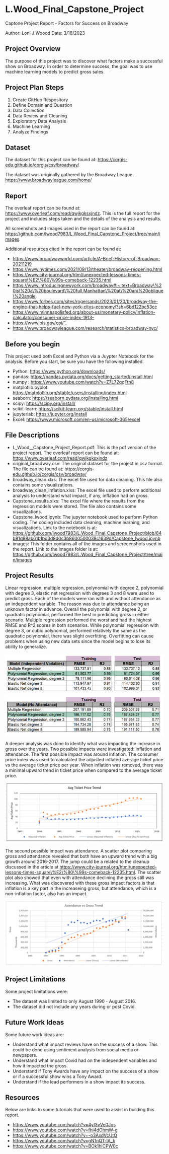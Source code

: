 #  L.Wood_Final_Capstone_Project

Captone Project Report - Factors for Success on Broadway

Author: Loni J Woood
Date:  3/18/2023

## Project Overview

The purpose of this project was to discover what factors make a successful show on Broadway.  In order to determine success, the goal was to use machine learning models to predict gross sales.  

## Project Plan Steps

1.  Create GitHub Respository
2.  Define Domain and Question
3.  Data Collection  
4.  Data Review and Cleaning
5.  Exploratory Data Analysis
6.  Machine Learning
7.  Analyze Findings

## Dataset

The dataset for this project can be found at: https://corgis-edu.github.io/corgis/csv/broadway/


The dataset was originally gathered by the Broadway League.  https://www.broadwayleague.com/home/


## Report

The overleaf report can be found at: https://www.overleaf.com/read/qwjkgksxjndz.  This is the full report for the project and includes steps taken and the details of the analysis and results.

All screenshots and images used in the report can be found at: https://github.com/lwood7983/L.Wood_Final_Capstone_Project/tree/main/images

Additional resources cited in the report can be found at:

- https://www.broadwayworld.com/article/A-Brief-History-of-Broadway-20211219
- https://www.nytimes.com/2021/09/13/theater/broadway-reopening.html
- https://www.city-journal.org/html/unexpected-lessons-times-square\%E2\%80\%99s-comeback-12235.html
- https://www.introducingnewyork.com/broadway#:~:text=Broadway\%20is\%20a\%20boulevard\%20full,Manhattan\%20at\%20an\%20oblique\%20angle.
- https://www.forbes.com/sites/rogersands/2023/01/20/broadway-the-engine-that-helps-fuel-new-york-citys-economy/?sh=6bd122bc53cc
- https://www.minneapolisfed.org/about-us/monetary-policy/inflation-calculator/consumer-price-index-1913-
- https://www.bls.gov/cpi/",
- https://www.broadwayleague.com/research/statistics-broadway-nyc/

## Before you begin
This project used both Excel and Python via a Juypter Notebook for the analysis.  Before you start, be sure you have the following installed.

- Python: https://www.python.org/downloads/
- pandas: https://pandas.pydata.org/docs/getting_started/install.html
- numpy : https://www.youtube.com/watch?v=Z7L72qqFtn8
- matplotlib.pyplot: https://matplotlib.org/stable/users/installing/index.html
- seaborn: https://seaborn.pydata.org/installing.html
- scipy: https://scipy.org/install/
- scikit-learn: https://scikit-learn.org/stable/install.html
- jupyterlab:  https://jupyter.org/install
- Excel:  https://www.microsoft.com/en-us/microsoft-365/excel

## File Descriptions

- L_Wood__Capstone_Project_Report.pdf:  This is the pdf version of the project report.  The overleaf report can be found at: https://www.overleaf.com/read/qwjkgksxjndz
- original_broadway.csv:  The original dataset for the project in csv format.  The file can be found at:  https://corgis-edu.github.io/corgis/csv/broadway/
- broadway_clean.xlxs:  The excel file used for data cleaning.  This file also contains some visualizations.
- broadway_clean_inflation.xlxs:  The excel file used to perform additional analysis to understand what impact, if any, inflation had on gross.
- Capstone_results.xlxs:  The excel file where the results from the regression models were stored.  The file also contains some visualizations.
- Capstone_lwood.ipynb:  The jupyter notebook used to perform Python coding.  The coding included data cleaning, machine learning, and visualizations.  Link to the notebook is at: https://github.com/lwood7983/L.Wood_Final_Capstone_Project/blob/84b81d88ab61b1bd3d8d0c3b8600500038c1639d/Capstone_lwood.ipynb
- images:  This folder contains all of the images and screeenshots used in the report. Link to the images folder is at: https://github.com/lwood7983/L.Wood_Final_Capstone_Project/tree/main/images


## Project Results

Linear regression, multiple regression, polynomial with degree 2, polynomial with degree 3, elastic net regression with degrees 3 and 8 were used to predict gross.  Each of the models were ran with and without attendance as an independent variable.  The reason was due to attendance being an unknown factor in advance.  Overall the polynomial with degree 2, or quadratic polynomial, performed the best in predicting gross in either scenario. Multiple regression performed the worst and had the highest RMSE and R^2 scores in both scenarios.  While polynomial regression with degree 3, or cubic polynomial, performed relatively the same as the quadratic polynomial,  there was slight overfitting.  Overfitting can cause problems when using new data sets since the model begins to lose its ability to generalize.

![Results_with_attendance ](images/conclusion_ind.png)
![Results_without_attendance](images/conclusion_noatt.png)


A deeper analysis was done to identify what was impacting the increase in gross over the years.  Two possible impacts were investigated: inflation and attendance.  The first possible impact was around inflation.  The consumer price index was used to calculated the adjusted inflated average ticket price vs the average ticket price per year.  When inflation was removed, there was a minimal upward trend in ticket price when compared to the average ticket price. 

![Inflation_scatter](images/avgtickettrend_inflation.png)

The second possible impact was attendance.  A scatter plot comparing gross and attendance revealed that both have an upward trend with a big growth around 2016-2017.  The jump could be a related to the cleanup discussed in the article at https://www.city-journal.org/html/unexpected-lessons-times-square\%E2\%80\%99s-comeback-12235.html.  The scatter plot also showed that even with attendance declining the gross still was increasing.  What was discovered with these gross impact factors is that inflation is a key part in the increaseing gross, but attendance, which is a non-inflation factor, also has an impact.

![gross_att_scatter](images/scatter_gross&attend.png)

## Project Limitations
Some project limitations were:

- The dataset was limited to only August 1990 - August 2016.
- The dataset did not include any years during or post Covid.


## Future Work Ideas
Some future work ideas are:

- Understand what impact reviews have on the success of a show.  This could be done using sentiment analysis from social media or newpapers.
- Understand what impact Covid had on the independent variables and how it impacted the gross.
- Understand if Tony Awards have any impact on the success of a show or if a successful show wins a Tony Award.
- Understand if the lead performers in a show impact its success.

## Resources

Below are links to some tutorials that were used to assist in building this report.

- https://www.youtube.com/watch?v=4yI3vVe0Jos
- https://www.youtube.com/watch?v=fhi4dOhmW-g
- https://www.youtube.com/watch?v=-o3AxdVcUtQ
- https://www.youtube.com/watch?v=gN1nQT-lA_k
- https://www.youtube.com/watch?v=BOk1hlCPW0c
